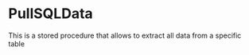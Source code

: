 PullSQLData
===========

This is a stored procedure that allows to extract all data from a specific table
